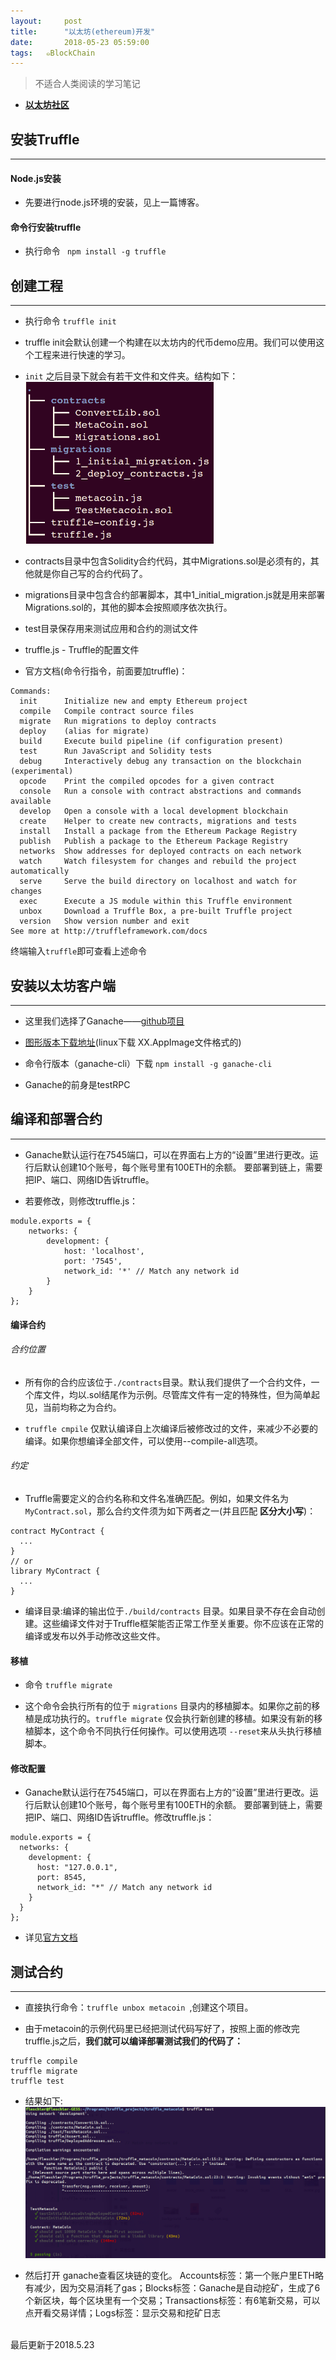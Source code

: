 ```yaml
---
layout:     post
title:      "以太坊(ethereum)开发"
date:       2018-05-23 05:59:00
tags:   ๑BlockChain
---
```


> 不适合人类阅读的学习笔记

- **[以太坊社区](https://ethfans.org/)**

## 安装Truffle
---
#### Node.js安装

- 先要进行node.js环境的安装，见上一篇博客。

#### 命令行安装truffle

- 执行命令 ` npm install -g truffle`

## 创建工程
---

-  执行命令 `truffle init`

- truffle init会默认创建一个构建在以太坊内的代币demo应用。我们可以使用这个工程来进行快速的学习。

- `init` 之后目录下就会有若干文件和文件夹。结构如下：
![](images/block_chain/structure.png)

- contracts目录中包含Solidity合约代码，其中Migrations.sol是必须有的，其他就是你自己写的合约代码了。

- migrations目录中包含合约部署脚本，其中1_initial_migration.js就是用来部署Migrations.sol的，其他的脚本会按照顺序依次执行。

- test目录保存用来测试应用和合约的测试文件

- truffle.js - Truffle的配置文件

- 官方文档(命令行指令，前面要加truffle)：

```
Commands:
  init      Initialize new and empty Ethereum project
  compile   Compile contract source files
  migrate   Run migrations to deploy contracts
  deploy    (alias for migrate)
  build     Execute build pipeline (if configuration present)
  test      Run JavaScript and Solidity tests
  debug     Interactively debug any transaction on the blockchain (experimental)
  opcode    Print the compiled opcodes for a given contract
  console   Run a console with contract abstractions and commands available
  develop   Open a console with a local development blockchain
  create    Helper to create new contracts, migrations and tests
  install   Install a package from the Ethereum Package Registry
  publish   Publish a package to the Ethereum Package Registry
  networks  Show addresses for deployed contracts on each network
  watch     Watch filesystem for changes and rebuild the project automatically
  serve     Serve the build directory on localhost and watch for changes
  exec      Execute a JS module within this Truffle environment
  unbox     Download a Truffle Box, a pre-built Truffle project
  version   Show version number and exit
See more at http://truffleframework.com/docs

```
终端输入`truffle`即可查看上述命令

## 安装以太坊客户端
---

- 这里我们选择了Ganache——[github项目](https://github.com/trufflesuite/ganache-cli)

- [图形版本下载地址](https://github.com/trufflesuite/ganache/releases)(linux下载 XX.AppImage文件格式的)

- 命令行版本（ganache-cli）下载 `npm install -g ganache-cli`

- Ganache的前身是testRPC

## 编译和部署合约
---

- Ganache默认运行在7545端口，可以在界面右上方的“设置”里进行更改。运行后默认创建10个账号，每个账号里有100ETH的余额。
要部署到链上，需要把IP、端口、网络ID告诉truffle。

- 若要修改，则修改truffle.js：
```
module.exports = {  
    networks: {  
        development: {  
            host: 'localhost',  
            port: '7545',  
            network_id: '*' // Match any network id  
        }  
    }  
};  
```

#### 编译合约

###### 合约位置

- 所有你的合约应该位于`./contracts`目录。默认我们提供了一个合约文件，一个库文件，均以.sol结尾作为示例。尽管库文件有一定的特殊性，但为简单起见，当前均称之为合约。

- `truffle cmpile` 仅默认编译自上次编译后被修改过的文件，来减少不必要的编译。如果你想编译全部文件，可以使用--compile-all选项。

###### 约定

- Truffle需要定义的合约名称和文件名准确匹配。例如，如果文件名为 `MyContract.sol`，那么合约文件须为如下两者之一(并且匹配 **区分大小写**)：
```
contract MyContract {
  ...
}
// or
library MyContract {
  ...
}
```

- 编译目录:编译的输出位于`./build/contracts` 目录。如果目录不存在会自动创建。这些编译文件对于Truffle框架能否正常工作至关重要。你不应该在正常的编译或发布以外手动修改这些文件。

#### 移植

- 命令 `truffle migrate`

- 这个命令会执行所有的位于 `migrations` 目录内的移植脚本。如果你之前的移植是成功执行的。`truffle migrate` 仅会执行新创建的移植。如果没有新的移植脚本，这个命令不同执行任何操作。可以使用选项 `--reset`来从头执行移植脚本。

#### 修改配置

- Ganache默认运行在7545端口，可以在界面右上方的“设置”里进行更改。运行后默认创建10个账号，每个账号里有100ETH的余额。
要部署到链上，需要把IP、端口、网络ID告诉truffle。修改truffle.js：
```
module.exports = {
  networks: {
    development: {
      host: "127.0.0.1",
      port: 8545,
      network_id: "*" // Match any network id
    }
  }
};
```

- 详见[官方文档](http://truffleframework.com/docs/advanced/configuration)




## 测试合约
---

- 直接执行命令：`truffle unbox metacoin `,创建这个项目。

- 由于metacoin的示例代码里已经把测试代码写好了，按照上面的修改完truffle.js之后，**我们就可以编译部署测试我们的代码了：**
```
truffle compile
truffle migrate
truffle test
```

- 结果如下:
![](/images/block_chain/metacion_test_result.png)

- 然后打开 ganache查看区块链的变化。 Accounts标签：第一个账户里ETH略有减少，因为交易消耗了gas；Blocks标签：Ganache是自动挖矿，生成了6个新区块，每个区块里有一个交易；Transactions标签：有6笔新交易，可以点开看交易详情；Logs标签：显示交易和挖矿日志



<br>
最后更新于2018.5.23
